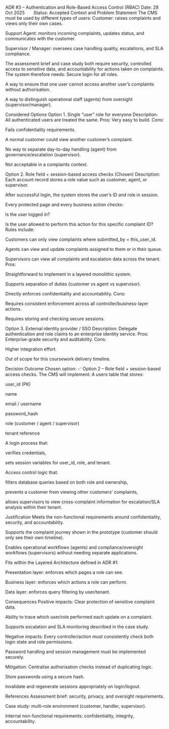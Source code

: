 ADR #3 – Authentication and Role-Based Access Control (RBAC)
Date: 28 Oct 2025  Status: Accepted
Context and Problem Statement
 The CMS must be used by different types of users:
Customer: raises complaints and views only their own cases.


Support Agent: monitors incoming complaints, updates status, and communicates with the customer.


Supervisor / Manager: oversees case handling quality, escalations, and SLA compliance.


The assessment brief and case study both require security, controlled access to sensitive data, and accountability for actions taken on complaints.
 The system therefore needs:
Secure login for all roles.


A way to ensure that one user cannot access another user’s complaints without authorisation.


A way to distinguish operational staff (agents) from oversight (supervisor/manager).


Considered Options
Option 1. Single “user” role for everyone
 Description: All authenticated users are treated the same.
 Pros:
Very easy to build.
 Cons:


Fails confidentiality requirements.


A normal customer could view another customer’s complaint.


No way to separate day-to-day handling (agent) from governance/escalation (supervisor).


Not acceptable in a complaints context.


Option 2. Role field + session-based access checks (Chosen)
 Description:
Each account record stores a role value such as customer, agent, or supervisor.


After successful login, the system stores the user’s ID and role in session.


Every protected page and every business action checks:


Is the user logged in?


Is the user allowed to perform this action for this specific complaint ID?
 Rules include:


Customers can only view complaints where submitted_by = this_user_id.


Agents can view and update complaints assigned to them or in their queue.


Supervisors can view all complaints and escalation data across the tenant.
 Pros:


Straightforward to implement in a layered monolithic system.


Supports separation of duties (customer vs agent vs supervisor).


Directly enforces confidentiality and accountability.
 Cons:


Requires consistent enforcement across all controller/business-layer actions.


Requires storing and checking secure sessions.


Option 3. External identity provider / SSO
 Description: Delegate authentication and role claims to an enterprise identity service.
 Pros:
Enterprise-grade security and auditability.
 Cons:


Higher integration effort.


Out of scope for this coursework delivery timeline.


Decision Outcome
 Chosen option: ✅ Option 2 – Role field + session-based access checks.
The CMS will implement:
A users table that stores:


user_id (PK)


name


email / username


password_hash


role (customer / agent / supervisor)


tenant reference


A login process that:


verifies credentials,


sets session variables for user_id, role, and tenant.


Access control logic that:


filters database queries based on both role and ownership,


prevents a customer from viewing other customers’ complaints,


allows supervisors to view cross-complaint information for escalation/SLA analysis within their tenant.


Justification
Meets the non-functional requirements around confidentiality, security, and accountability.


Supports the complaint journey shown in the prototype (customer should only see their own timeline).


Enables operational workflows (agents) and compliance/oversight workflows (supervisors) without needing separate applications.


Fits within the Layered Architecture defined in ADR #1:


Presentation layer: enforces which pages a role can see.


Business layer: enforces which actions a role can perform.


Data layer: enforces query filtering by user/tenant.


Consequences
 Positive impacts:
Clear protection of sensitive complaint data.


Ability to trace which user/role performed each update on a complaint.


Supports escalation and SLA monitoring described in the case study.


Negative impacts:
Every controller/action must consistently check both login state and role permissions.


Password handling and session management must be implemented securely.


Mitigation:
Centralise authorisation checks instead of duplicating logic.


Store passwords using a secure hash.


Invalidate and regenerate sessions appropriately on login/logout.


References
Assessment brief: security, privacy, and oversight requirements.


Case study: multi-role environment (customer, handler, supervisor).


Internal non-functional requirements: confidentiality, integrity, accountability.









